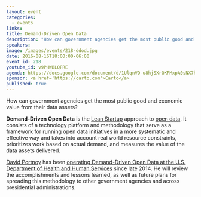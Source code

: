 ```yaml
---
layout: event
categories: 
  - events
links:
title: Demand-Driven Open Data
description: "How can government agencies get the most public good and economic value from their data assets? David Portnoy will talk about Demand-Driven Open Data at the U.S. Department of Health and Human Services and what he was able to accomplish with it."
speakers:
image: /images/events/218-ddod.jpg
date: 2016-08-16T18:00:00-06:00
event_id: 218
youtube_id: v9PHWBLQFRE
agenda: https://docs.google.com/document/d/1UlqnVO-u8hjSXrQKFMxpA0sNX7h1_QxzHXj69CIK5Yo/edit#
sponsor: <a href='https://carto.com'>Carto</a>
published: true
---
```


How can government agencies get the most public good and economic value from their data assets?  

**Demand-Driven Open Data** is the [Lean Startup](https://en.wikipedia.org/wiki/Lean_startup) approach to [open data](https://en.wikipedia.org/wiki/Open_data).  It consists of a technology platform and methodology that serve as a framework for running open data initiatives in a more systematic and effective way and takes into account real world resource constraints, prioritizes work based on actual demand, and measures the value of the data assets delivered.

[David Portnoy](https://www.linkedin.com/in/davidportnoy) has been [operating Demand-Driven Open Data at the U.S. Department of Health and Human Services](http://ddod.healthdata.gov/wiki/Main_Page) since late 2014. He will review the accomplishments and lessons learned, as well as future plans for spreading this methodology to other government agencies and across presidential administrations.

